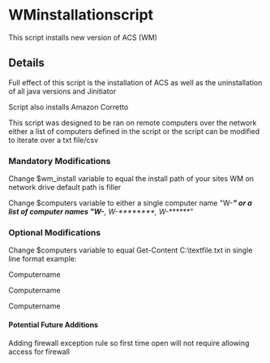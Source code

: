 # WMinstallationscript

This script installs new version of ACS (WM)

## Details

Full effect of this script is the installation of ACS as well as the uninstallation of all java versions and Jinitiator 

Script also installs Amazon Corretto

This script was designed to be ran on remote computers over the network either a list of computers defined in the script or the script can be modified to iterate over a txt file/csv

### Mandatory Modifications

Change $wm_install variable to equal the install path of your sites WM on network drive default path is filler

Change $computers variable to either a single computer name "W-*******" or a list of computer names "W-******, W-********, W-*******"


### Optional Modifications

Change $computers variable to equal Get-Content C:\textfile.txt in single line format 
example: 

Computername

Computername

Computername


#### Potential Future Additions

Adding firewall exception rule so first time open will not require allowing access for firewall